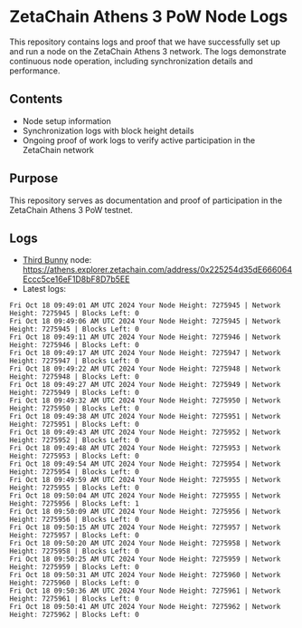 # ZetaChain Athens 3 PoW Node Logs
This repository contains logs and proof that we have successfully set up and run a node on the ZetaChain Athens 3 network. The logs demonstrate continuous node operation, including synchronization details and performance.

## Contents
- Node setup information
- Synchronization logs with block height details
- Ongoing proof of work logs to verify active participation in the ZetaChain network

## Purpose
This repository serves as documentation and proof of participation in the ZetaChain Athens 3 PoW testnet.

## Logs

- [Third Bunny](https://thirdbunny.xyz/) node: https://athens.explorer.zetachain.com/address/0x225254d35dE666064Eccc5ce16eF1D8bF8D7b5EE
- Latest logs:
```
Fri Oct 18 09:49:01 AM UTC 2024 Your Node Height: 7275945 | Network Height: 7275945 | Blocks Left: 0
Fri Oct 18 09:49:06 AM UTC 2024 Your Node Height: 7275945 | Network Height: 7275945 | Blocks Left: 0
Fri Oct 18 09:49:11 AM UTC 2024 Your Node Height: 7275946 | Network Height: 7275946 | Blocks Left: 0
Fri Oct 18 09:49:17 AM UTC 2024 Your Node Height: 7275947 | Network Height: 7275947 | Blocks Left: 0
Fri Oct 18 09:49:22 AM UTC 2024 Your Node Height: 7275948 | Network Height: 7275948 | Blocks Left: 0
Fri Oct 18 09:49:27 AM UTC 2024 Your Node Height: 7275949 | Network Height: 7275949 | Blocks Left: 0
Fri Oct 18 09:49:32 AM UTC 2024 Your Node Height: 7275950 | Network Height: 7275950 | Blocks Left: 0
Fri Oct 18 09:49:38 AM UTC 2024 Your Node Height: 7275951 | Network Height: 7275951 | Blocks Left: 0
Fri Oct 18 09:49:43 AM UTC 2024 Your Node Height: 7275952 | Network Height: 7275952 | Blocks Left: 0
Fri Oct 18 09:49:48 AM UTC 2024 Your Node Height: 7275953 | Network Height: 7275953 | Blocks Left: 0
Fri Oct 18 09:49:54 AM UTC 2024 Your Node Height: 7275954 | Network Height: 7275954 | Blocks Left: 0
Fri Oct 18 09:49:59 AM UTC 2024 Your Node Height: 7275955 | Network Height: 7275955 | Blocks Left: 0
Fri Oct 18 09:50:04 AM UTC 2024 Your Node Height: 7275955 | Network Height: 7275956 | Blocks Left: 1
Fri Oct 18 09:50:09 AM UTC 2024 Your Node Height: 7275956 | Network Height: 7275956 | Blocks Left: 0
Fri Oct 18 09:50:15 AM UTC 2024 Your Node Height: 7275957 | Network Height: 7275957 | Blocks Left: 0
Fri Oct 18 09:50:20 AM UTC 2024 Your Node Height: 7275958 | Network Height: 7275958 | Blocks Left: 0
Fri Oct 18 09:50:25 AM UTC 2024 Your Node Height: 7275959 | Network Height: 7275959 | Blocks Left: 0
Fri Oct 18 09:50:31 AM UTC 2024 Your Node Height: 7275960 | Network Height: 7275960 | Blocks Left: 0
Fri Oct 18 09:50:36 AM UTC 2024 Your Node Height: 7275961 | Network Height: 7275961 | Blocks Left: 0
Fri Oct 18 09:50:41 AM UTC 2024 Your Node Height: 7275962 | Network Height: 7275962 | Blocks Left: 0
```
